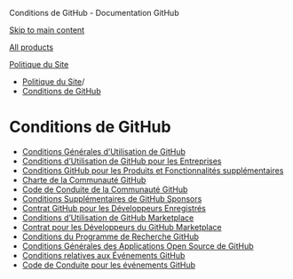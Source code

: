 Conditions de GitHub - Documentation GitHub

[Skip to main content](#main-content)

[All products](/fr)

[Politique du Site](/fr/site-policy)

* [Politique du Site](/fr/site-policy)/
* [Conditions de GitHub](/fr/site-policy/github-terms)

Conditions de GitHub
==========

* [Conditions Générales d’Utilisation de GitHub](/fr/site-policy/github-terms/github-terms-of-service)
* [Conditions d’Utilisation de GitHub pour les Entreprises](/fr/site-policy/github-terms/github-corporate-terms-of-service)
* [Conditions GitHub pour les Produits et Fonctionnalités supplémentaires](/fr/site-policy/github-terms/github-terms-for-additional-products-and-features)
* [Charte de la Communauté GitHub](/fr/site-policy/github-terms/github-community-guidelines)
* [Code de Conduite de la Communauté GitHub](/fr/site-policy/github-terms/github-community-code-of-conduct)
* [Conditions Supplémentaires de GitHub Sponsors](/fr/site-policy/github-terms/github-sponsors-additional-terms)
* [Contrat GitHub pour les Développeurs Enregistrés](/fr/site-policy/github-terms/github-registered-developer-agreement)
* [Conditions d’Utilisation de GitHub Marketplace](/fr/site-policy/github-terms/github-marketplace-terms-of-service)
* [Contrat pour les Développeurs du GitHub Marketplace](/fr/site-policy/github-terms/github-marketplace-developer-agreement)
* [Conditions du Programme de Recherche GitHub](/fr/site-policy/github-terms/github-research-program-terms)
* [Conditions Générales des Applications Open Source de GitHub](/fr/site-policy/github-terms/github-open-source-applications-terms-and-conditions)
* [Conditions relatives aux Événements GitHub](/fr/site-policy/github-terms/github-event-terms)
* [Code de Conduite pour les événements GitHub](/fr/site-policy/github-terms/github-event-code-of-conduct)
